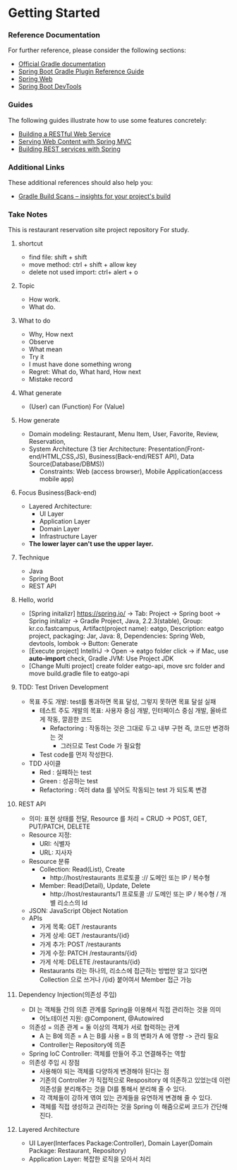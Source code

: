 # Getting Started

### Reference Documentation
For further reference, please consider the following sections:

* [Official Gradle documentation](https://docs.gradle.org)
* [Spring Boot Gradle Plugin Reference Guide](https://docs.spring.io/spring-boot/docs/2.2.3.RELEASE/gradle-plugin/reference/html/)
* [Spring Web](https://docs.spring.io/spring-boot/docs/2.2.3.RELEASE/reference/htmlsingle/#boot-features-developing-web-applications)
* [Spring Boot DevTools](https://docs.spring.io/spring-boot/docs/2.2.3.RELEASE/reference/htmlsingle/#using-boot-devtools)

### Guides
The following guides illustrate how to use some features concretely:

* [Building a RESTful Web Service](https://spring.io/guides/gs/rest-service/)
* [Serving Web Content with Spring MVC](https://spring.io/guides/gs/serving-web-content/)
* [Building REST services with Spring](https://spring.io/guides/tutorials/bookmarks/)

### Additional Links
These additional references should also help you:

* [Gradle Build Scans – insights for your project's build](https://scans.gradle.com#gradle)

### Take Notes
This is restaurant reservation site project repository For study.
1. shortcut
    - find file: shift + shift 
    - move method: ctrl + shift + allow key
    - delete not used import: ctrl+ alert + o  
2. Topic
    - How work.
    - What do.
3. What to do
    - Why, How next
    - Observe
    - What mean
    - Try it
    - I must have done something wrong
    - Regret: What do, What hard, How next
    - Mistake record
4. What generate
    - (User) can (Function) For (Value)
5. How generate
    - Domain modeling: Restaurant, Menu Item, User, Favorite, Review, Reservation, 
    - System Architecture (3 tier Architecture: Presentation(Front-end/HTML,CSS,JS), Business(Back-end/REST API), Data Source(Database/DBMS))
      - Constraints: Web (access browser), Mobile Application(access mobile app)
6. Focus Business(Back-end)
    - Layered Architecture:
        - UI Layer
        - Application Layer
        - Domain Layer
        - Infrastructure Layer
    - **The lower layer can't use the upper layer.**
7. Technique
    - Java
    - Spring Boot
    - REST API
8. Hello, world
    - [Spring initalizr] https://spring.io/ -> Tab: Project -> Spring boot -> Spring initalizr -> Gradle Project, Java, 2.2.3(stable), Group: kr.co.fastcampus, Artifact(project name): eatgo, Description: eatgo project, packaging: Jar, Java: 8, Dependencies: Spring Web, devtools, lombok -> Button: Generate
    - [Execute project] IntellriJ -> Open -> eatgo folder click -> if Mac, use **auto-import** check, Gradle JVM: Use Project JDK
    - [Change Multi project] create folder eatgo-api, move src folder and move build.gradle file to eatgo-api
    
9. TDD: Test Driven Development
    - 목표 주도 개발: test를 통과하면 목표 달성, 그렇지 못하면 목표 달설 실패
        - 테스트 주도 개발의 목표: 사용자 중심 개발, 인터페이스 중심 개발, 올바르게 작동, 깔끔한 코드
            - Refactoring : 작동하는 것은 그대로 두고 내부 구현 즉, 코드만 변경하는 것
                - 그러므로 Test Code 가 필요함
        - Test code를 먼저 작성한다.
    - TDD 사이클
        - Red : 실패하는 test
        - Green : 성공하는 test
        - Refactoring : 여러 data 를 넣어도 작동되는 test 가 되도록 변경

10. REST API
    - 의미: 표현 상태를 전달, Resource 를 처리 = CRUD -> POST, GET, PUT/PATCH, DELETE
    - Resource 지정: 
        - URI: 식별자
        - URL: 지사자
    - Resource 분류
        - Collection: Read(List), Create
            - http://host/restaurants
              프로토콜 :// 도메인 또는 IP / 복수형
        - Member: Read(Detail), Update, Delete
            - http://host/restaurants/1
              프로토콜 :// 도메인 또는 IP / 복수형 / 개별 리소스의 Id
    - JSON: JavaScript Object Notation
    - APIs
        - 가게 목록: GET /restaurants
        - 가게 상세: GET /restaurants/{id}
        - 가게 추가: POST /restaurants
        - 가게 수정: PATCH /restaurants/{id}
        - 가게 삭제: DELETE /restaurants/{id}
        - Restaurants 라는 하나의, 리소스에 접근하는 방법만 알고 있다면 Collection 으로 쓰거나 /{id} 붙어여서 Member 접근 가능
        
11. Dependency Injection(의존성 주입)
    - DI 는 객체들 간의 의존 관계를 Spring을 이용해서 직접 관리하는 것을 의미
        - 어노테이션 지원: @Component, @Autowired
    - 의존성 = 의존 관계 = 둘 이상의 객체가 서로 협력하는 관계
        - A 는 B에 의존 = A 는 B를 사용 = B 의 변화가 A 에 영향 -> 관리 필요
        - Controller는 Repository에 의존
    - Spring IoC Controller: 객체를 만들어 주고 연결해주는 역할
    - 의존성 주입 시 장점
        - 사용해야 되는 객체를 다양하게 변경해야 된다는 점
        - 기존의 Controller 가 직접적으로 Respository 에 의존하고 있었는데 이런 의존성을 분리해주는 것을 DI를 통해서 분리해 
          줄 수 있다.
        - 각 객체들이 강하게 엮여 있는 관계들을 유연하게 변경해 줄 수 있다.
        - 객체를 직접 생성하고 관리하는 것을 Spring 이 해줌으로써 코드가 간단해진다.
        
12. Layered Architecture
    - UI Layer(Interfaces Package:Controller), Domain Layer(Domain Package: Restaurant, Repository)
    - Application Layer: 복잡한 로직을 모아서 처리